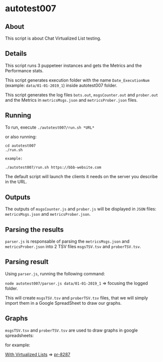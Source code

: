 # autotest007

## About

This script is about Chat Virtualized List testing.

## Details

This script runs 3 puppeteer instances and gets the Metrics and the Performance stats.

This script generates execution folder with the name `Date_ExecutionNum` (example: `data/01-01-2019_1`) inside autotest007 folder.

This script generates the log files `bots.out`, `msgsCounter.out` and `prober.out` and the Metrics in `metricsMsgs.json` and `metricsProber.json` files.

## Running

To run, execute `./autotest007/run.sh *URL*`

or also running: 

```
cd autotest007
./run.sh
```

~~~bash
example: 

./autotest007/run.sh https://bbb-website.com
~~~

The default script will launch the clients it needs on the server you describe in the URL.

## Outputs

The outputs of `msgsCounter.js` and `prober.js` will be displayed in `JSON` files: 
`metricsMsgs.json` and `metricsProber.json`.

## Parsing the results

`parser.js` is responsable  of parsing the `metricsMsgs.json` and `metricsProber.json` into 2 TSV files `msgsTSV.tsv` and `proberTSV.tsv`.

## Parsing result

Using `parser.js`, running the following command:

`node autotest007/parser.js data/01-01-2019_1` => focusing the logged folder.

This will create `msgsTSV.tsv` and `proberTSV.tsv` files, that we will simply import them in a Google SpreadSheet to draw our graphs.

## Graphs

`msgsTSV.tsv` and `proberTSV.tsv` are used to draw graphs in google spreadsheets:

for example: 

[With Virtualized Lists](https://docs.google.com/spreadsheets/d/1sWmln2iHUBrD5F4WEykgpFqAVwAItOcanB5mKKaaeho/edit?usp=sharing) => [pr-8287](https://github.com/bigbluebutton/bigbluebutton/pull/8287)

